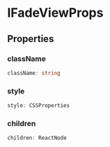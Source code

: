 # IFadeViewProps

## Properties

### className

```ts
className: string
```

### style

```ts
style: CSSProperties
```

### children

```ts
children: ReactNode
```
